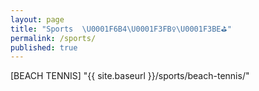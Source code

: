 ```yaml
---
layout: page
title: "Sports  \U0001F6B4\U0001F3FB‍♀️\U0001F3BE⛳"
permalink: /sports/
published: true
---
```

[BEACH TENNIS] "{{ site.baseurl }}/sports/beach-tennis/"
